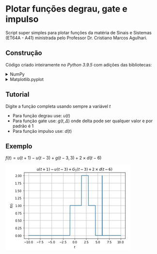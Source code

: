 # Plotar funções degrau, gate e impulso

Script super simples para plotar funções da matéria de Sinais e Sistemas (ET64A - A41) ministrada pelo Professor Dr. Cristiano Marcos Agulhari.

## Construção

Código criado inteiramente no *Python 3.9.5* com adições das bibliotecas:

<details>
  <summary>NumPy</summary>	

  Biblioteca que adiciona funções matemática como cosseno, seno, tangente, módulo, função teto e logaritmos. Além disso, adiciona constantes matemáticas como número de euler (e) e pi.

  [Veja mais](https://numpy.org/)

</details>

<details>
  <summary>Matplotlib.pyplot</summary>

  Biblioteca usada para plotar gráficos de funções e mostrar a precisão dos métodos a cada iteração.

  [Veja mais](https://matplotlib.org/)

</details>

## Tutorial

Digite a função completa usando sempre a variável $t$
* Para função degrau use: $u(t)$
* Para função gate use: $g(t, \Delta)$ onde delta pode ser qualquer valor e por padrão é $1$
* Para função impulso use: $d(t)$

## Exemplo

$f(t) = u(t+1) - u(t-3) + g(t-3, 3) + 2 \times d(t-6)$ 

![example](example.jpg)